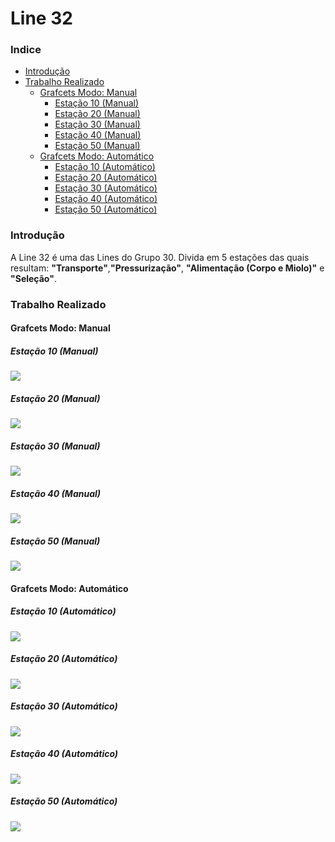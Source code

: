 # Line 32

### Indice
- [Introdução](#introducao)
- [Trabalho Realizado](#trabalho-realizado)	
    - [Grafcets Modo: Manual](#grafcets-modo:-manual)
        - [Estação 10 (Manual)](#estacao-10-manual)
        - [Estação 20 (Manual)](#estacao-20-manual)
        - [Estação 30 (Manual)](#estacao-30-manual) 
        - [Estação 40 (Manual)](#estacao-40-manual)
        - [Estação 50 (Manual)](#estacao-50-manual)
    - [Grafcets Modo: Automático](#grafcets-modo:-automatico)	
        - [Estação 10 (Automático)](#estacao-10-automatico)
        - [Estação 20 (Automático)](#estacao-20-automatico)
        - [Estação 30 (Automático)](#estacao-30-automatico) 
        - [Estação 40 (Automático)](#estacao-40-automatico)
        - [Estação 50 (Automático)](#estacao-50-automatico)

### Introdução

A Line 32 é uma das Lines do Grupo 30. Divida em 5 estações das quais resultam: **"Transporte"**,**"Pressurização"**, **"Alimentação (Corpo e Miolo)"** e **"Seleção"**.

### Trabalho Realizado
#### Grafcets Modo: Manual
##### Estação 10 (Manual)

![](./grafcets/bancada32_manual/19PLC.svg)

##### Estação 20 (Manual)

![](./grafcets/bancada32_manual/29PLC.svg)

##### Estação 30 (Manual)

![](./grafcets/bancada32_manual/39PLC.svg)

##### Estação 40 (Manual)

![](./grafcets/bancada32_manual/49PLC.svg)

##### Estação 50 (Manual)

![](./grafcets/bancada32_manual/59PLC.svg)

#### Grafcets Modo: Automático
##### Estação 10 (Automático)

![](./grafcets/bancada32_automatico/19PLC.svg)

##### Estação 20 (Automático)

![](./grafcets/bancada32_automatico/29PLC.svg)

##### Estação 30 (Automático)

![](./grafcets/bancada32_automatico/39PLC.svg)

##### Estação 40 (Automático)

![](./grafcets/bancada32_automatico/49PLC.svg)

##### Estação 50 (Automático)

![](./grafcets/bancada32_automatico/59PLC.svg)
